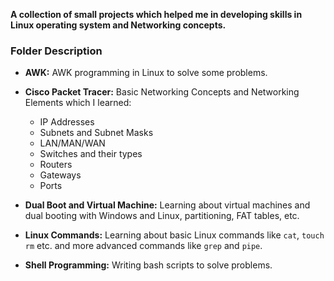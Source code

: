 **A collection of small projects which helped me in developing skills in Linux operating system and Networking concepts.**

### Folder Description

- **AWK:** AWK programming in Linux to solve some problems.

- **Cisco Packet Tracer:** Basic Networking Concepts and Networking Elements which I learned:

    - IP Addresses
    - Subnets and Subnet Masks
    - LAN/MAN/WAN
    - Switches and their types
    - Routers
    - Gateways
    - Ports

- **Dual Boot and Virtual Machine:** Learning about virtual machines and dual booting with Windows and Linux, partitioning, FAT tables, etc.

- **Linux Commands:** Learning about basic Linux commands like `cat`, `touch` `rm` etc. and more advanced commands like `grep` and `pipe`.

- **Shell Programming:** Writing bash scripts to solve problems.
